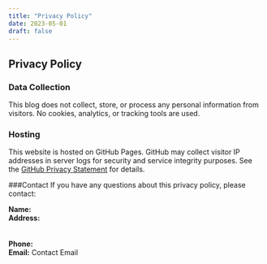 ```yaml
---
title: "Privacy Policy"
date: 2023-05-01
draft: false
---
```


<script src="/js/contact-obfuscation.js"></script>

## Privacy Policy

### Data Collection
This blog does not collect, store, or process any personal information from visitors. No cookies, analytics, or tracking tools are used.

### Hosting
This website is hosted on GitHub Pages. GitHub may collect visitor IP addresses in server logs for security and service integrity purposes. See the [GitHub Privacy Statement](https://docs.github.com/en/github/site-policy/github-privacy-statement) for details.

###Contact
If you have any questions about this privacy policy, please contact:

**Name:** <span data-obfuscated="name"></span>  
**Address:**  
<span data-obfuscated="address1"></span>  
<span data-obfuscated="address2"></span>  
**Phone:** <a data-obfuscated="phone"></a>  
**Email:** <a data-obfuscated-email>Contact Email</a>